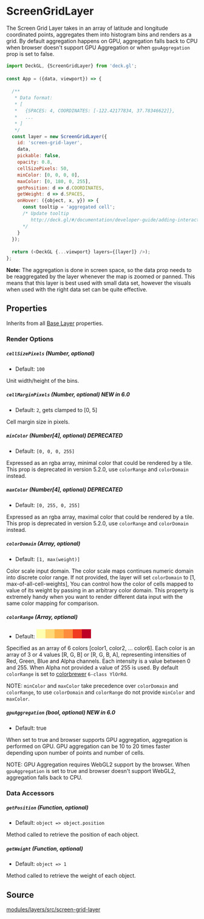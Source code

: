 <!-- INJECT:"ScreenGridLayerDemo" -->

# ScreenGridLayer

The Screen Grid Layer takes in an array of latitude and longitude
coordinated points, aggregates them into histogram bins and
renders as a grid. By default aggregation happens on GPU, aggregation falls back to CPU when browser doesn't support GPU Aggregation or when `gpuAggregation` prop is set to false.

```js
import DeckGL, {ScreenGridLayer} from 'deck.gl';

const App = ({data, viewport}) => {

  /**
   * Data format:
   * [
   *   {SPACES: 4, COORDINATES: [-122.42177834, 37.78346622]},
   *   ...
   * ]
   */
  const layer = new ScreenGridLayer({
    id: 'screen-grid-layer',
    data,
    pickable: false,
    opacity: 0.8,
    cellSizePixels: 50,
    minColor: [0, 0, 0, 0],
    maxColor: [0, 180, 0, 255],
    getPosition: d => d.COORDINATES,
    getWeight: d => d.SPACES,
    onHover: ({object, x, y}) => {
      const tooltip = 'aggregated cell';
      /* Update tooltip
         http://deck.gl/#/documentation/developer-guide/adding-interactivity?section=example-display-a-tooltip-for-hovered-object
      */
    }
  });

  return (<DeckGL {...viewport} layers={[layer]} />);
};
```

**Note:** The aggregation is done in screen space, so the data prop
needs to be reaggregated by the layer whenever the map is zoomed or panned.
This means that this layer is best used with small data set, however the
visuals when used with the right data set can be quite effective.

## Properties

Inherits from all [Base Layer](/docs/api-reference/layer.md) properties.

### Render Options

##### `cellSizePixels` (Number, optional)

* Default: `100`

Unit width/height of the bins.

##### `cellMarginPixels` (Number, optional) **NEW in 6.0**

* Default: `2`, gets clamped to [0, 5]

Cell margin size in pixels.

##### `minColor` (Number[4], optional) **DEPRECATED**

* Default: `[0, 0, 0, 255]`

Expressed as an rgba array, minimal color that could be rendered by a tile. This prop is deprecated in version 5.2.0, use `colorRange` and `colorDomain` instead.

##### `maxColor` (Number[4], optional) **DEPRECATED**

* Default: `[0, 255, 0, 255]`

Expressed as an rgba array, maximal color that could be rendered by a tile.  This prop is deprecated in version 5.2.0, use `colorRange` and `colorDomain` instead.

##### `colorDomain` (Array, optional)

* Default: `[1, max(weight)]`

Color scale input domain. The color scale maps continues numeric domain into
discrete color range. If not provided, the layer will set `colorDomain` to [1, max-of-all-cell-weights], You can control how the color of cells mapped
to value of its weight by passing in an arbitrary color domain. This property is extremely handy when you want to render different data input with the same color mapping for comparison.

##### `colorRange` (Array, optional)

* Default: <img src="/website/src/static/images/colorbrewer_YlOrRd_6.png"/></a>

Specified as an array of 6 colors [color1, color2, ... color6]. Each color is an array of 3 or 4 values [R, G, B] or [R, G, B, A], representing intensities of Red, Green, Blue and Alpha channels.  Each intensity is a value between 0 and 255. When Alpha not provided a value of 255 is used. By default `colorRange` is set to
[colorbrewer](http://colorbrewer2.org/#type=sequential&scheme=YlOrRd&n=6) `6-class YlOrRd`.

NOTE: `minColor` and `maxColor` take precedence over `colorDomain` and `colorRange`, to use `colorDomain` and `colorRange` do not provide `minColor` and `maxColor`.

##### `gpuAggregation` (bool, optional) **NEW in 6.0**

* Default: true

When set to true and browser supports GPU aggregation, aggregation is performed on GPU. GPU aggregation can be 10 to 20 times faster depending upon number of points and number of cells.

NOTE: GPU Aggregation requires WebGL2 support by the browser. When `gpuAggregation` is set to true and browser doesn't support WebGL2, aggregation falls back to CPU.

### Data Accessors

##### `getPosition` (Function, optional)

* Default: `object => object.position`

Method called to retrieve the position of each object.

##### `getWeight` (Function, optional)

* Default: `object => 1`

Method called to retrieve the weight of each object.

## Source

[modules/layers/src/screen-grid-layer](https://github.com/uber/deck.gl/tree/6.3-release/modules/layers/src/screen-grid-layer)
